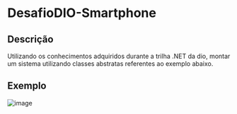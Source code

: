 # DesafioDIO-Smartphone

## Descrição
Utilizando os conhecimentos adquiridos durante a trilha .NET da dio, montar um sistema utilizando classes abstratas referentes ao exemplo abaixo.

## Exemplo
![image](https://github.com/user-attachments/assets/508043df-bc92-47b0-a8bb-b8e7752c7da0)
